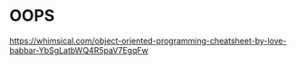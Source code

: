 # OOPS
https://whimsical.com/object-oriented-programming-cheatsheet-by-love-babbar-YbSgLatbWQ4R5paV7EgqFw
